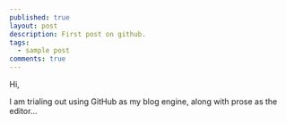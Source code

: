 ```yaml
---
published: true
layout: post
description: First post on github.
tags: 
  - sample post
comments: true
---
```


Hi,

I am trialing out using GitHub as my blog engine, along with prose as the editor...